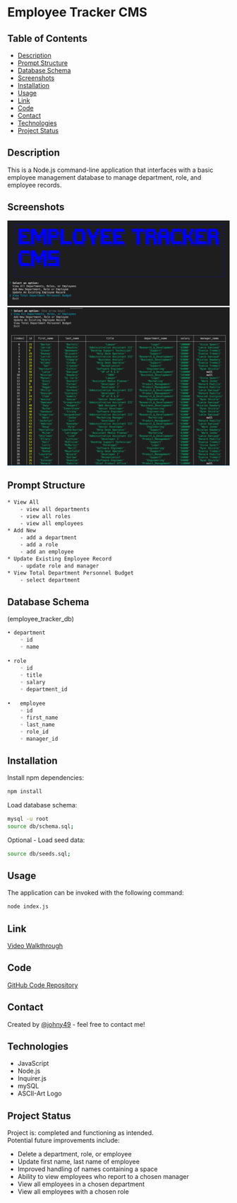 # Employee Tracker CMS

## Table of Contents
* [Description](#description)
* [Prompt Structure](#prompt-structure)
* [Database Schema](#database-schema)
* [Screenshots](#screenshot)
* [Installation](#installation)
* [Usage](#usage)
* [Link](#link)
* [Code](#code)
* [Contact](#contact)
* [Technologies](#technologies)
* [Project Status](#project-status)

## Description 
This is a Node.js command-line application that interfaces with a basic employee management database to manage department, role, and employee records.

## Screenshots
![Screenshot of app inital screen](./assets/readme-screenshot.png)
![Screenshot of app display](./assets/readme-screenshot-2.png)

## Prompt Structure
    * View All
        - view all departments
        - view all roles
        - view all employees
    * Add New
        - add a department
        - add a role
        - add an employee
    * Update Existing Employee Record
	    - update role and manager
    * View Total Department Personnel Budget
        - select department


## Database Schema
(employee_tracker_db)

	• department
	    ◦ id
	    ◦ name

	• role
	    ◦ id
	    ◦ title
	    ◦ salary
	    ◦ department_id

	•	employee
	    ◦ id
	    ◦ first_name
	    ◦ last_name
	    ◦ role_id
	    ◦ manager_id


## Installation
Install npm dependencies:
```bash
npm install
```
Load database schema:
```bash
mysql -u root
source db/schema.sql;
```

Optional - Load seed data:
```bash
source db/seeds.sql;
```


## Usage
The application can be invoked with the following command:
```bash
node index.js
```


## Link
[Video Walkthrough](https://drive.google.com/drive/folders/17AvkjUoSTC1Nji76Mpb2CnqLLxsnVDh5?usp=sharing)


## Code
[GitHub Code Repository](https://github.com/Johny49/employee-tracker-cms)


## Contact 
Created by [@johny49](https://github.com/Johny49/) - feel free to contact me!


## Technologies
- JavaScript
- Node.js
- Inquirer.js
- mySQL
- ASCII-Art Logo


## Project Status
Project is: completed and functioning as intended.  
Potential future improvements include:
* Delete a department, role, or employee
* Update first name, last name of employee
* Improved handling of names containing a space
* Ability to view employees who report to a chosen manager
* View all employees in a chosen department
* View all employees with a chosen role